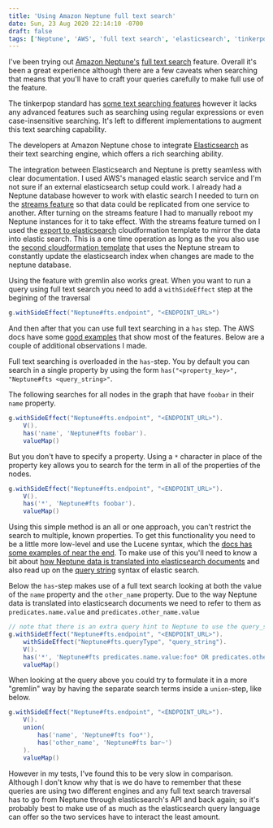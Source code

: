 ```yaml
---
title: 'Using Amazon Neptune full text search'
date: Sun, 23 Aug 2020 22:14:10 -0700
draft: false
tags: ['Neptune', 'AWS', 'full text search', 'elasticsearch', 'tinkerpop', 'gremlin']
---
```


I've been trying out [Amazon Neptune's](https://aws.amazon.com/neptune/) 
[full text search](https://docs.aws.amazon.com/neptune/latest/userguide/full-text-search.html)
feature. Overall it's been a great experience although there are a few caveats when
searching that means that you'll have to craft your queries carefully to make full use
of the feature.

The tinkerpop standard has [some text searching features](http://tinkerpop.apache.org/docs/current/reference/#a-note-on-predicates)
however it lacks any advanced features such as searching using regular expressions or even
case-insensitive searching. It's left to different implementations to augment this text
searching capability. 

The developers at Amazon Neptune chose to integrate [Elasticsearch](https://www.elastic.co) as 
their text searching engine, which offers a rich searching ability. 


The integration between Elasticsearch and Neptune is pretty seamless with clear documentation.
I used AWS's managed elastic search service and I'm not sure if an external elasticsearch 
setup could work. I already had a Neptune database however to work with elastic search I needed
to turn on the [streams feature](https://docs.aws.amazon.com/neptune/latest/userguide/streams.html)
so that data could be replicated from one service to another. After turning on the streams feature
I had to manually reboot my Neptune instances for it to take effect. With the streams feature
turned on I used the [export to elasticsearch](https://github.com/awslabs/amazon-neptune-tools/tree/master/export-neptune-to-elasticsearch) 
cloudformation template to mirror the data into elastic search. This is a one time operation 
as long as the you also use the [second cloudformation template](https://docs.aws.amazon.com/neptune/latest/userguide/full-text-search-cfn-create.html)
that uses the Neptune stream to constantly update the elasticsearch index when changes are made
to the neptune database.

Using the feature with gremlin also works great. When you want to run a query using full text search
you need to add a `withSideEffect` step at the begining of the traversal

```groovy
g.withSideEffect("Neptune#fts.endpoint", "<ENDPOINT_URL>")
```
And then after that you can use full text searching in a `has` step. The AWS docs have some
[good examples](https://docs.aws.amazon.com/neptune/latest/userguide/full-text-search-gremlin.html)
that show most of the features. Below are a couple of additional observations I made.

Full text searching is overloaded in the `has`-step. You by default you can search in a single property
by using the form `has("<property_key>", "Neptune#fts <query_string>"`.

The following searches for all nodes in the graph that have `foobar` in their `name` property.

```groovy
g.withSideEffect("Neptune#fts.endpoint", "<ENDPOINT_URL>").
    V().
    has('name', 'Neptune#fts foobar').
    valueMap()
```

But you don't have to specify a property. Using a `*` character in place of the property key
allows you to search for the term in all of the properties of the nodes.

```groovy
g.withSideEffect("Neptune#fts.endpoint", "<ENDPOINT_URL>").
    V().
    has('*', 'Neptune#fts foobar').
    valueMap()
```

Using this simple method is an all or one approach, you can't restrict the search to multiple, known
properties. To get this functionality you need to be a little more low-level and use the Lucene syntax,
which the [docs has some examples of near the end](https://docs.aws.amazon.com/neptune/latest/userguide/full-text-search-gremlin.html).
To make use of this you'll need to know a bit about [how Neptune data is translated into elasticsearch documents](https://docs.aws.amazon.com/neptune/latest/userguide/full-text-search-model.html)
and also read up on the [query string](https://www.elastic.co/guide/en/elasticsearch/reference/current/query-dsl-query-string-query.html)
syntax of elastic search. 

Below the `has`-step makes use of a full text search looking at both the value of the `name` property
and the `other_name` property. Due to the way Neptune data is translated into elasticsearch documents
we need to refer to them as `predicates.name.value` and `predicates.other_name.value`

```groovy
// note that there is an extra query hint to Neptune to use the query_string syntax for full text search
g.withSideEffect("Neptune#fts.endpoint", "<ENDPOINT_URL>").
    withSideEffect("Neptune#fts.queryType", "query_string").
    V().
    has('*', 'Neptune#fts predicates.name.value:foo* OR predicates.other_name.value:bar~').
    valueMap()
```

When looking at the query above you could try to formulate it in a more "gremlin" way by 
having the separate search terms inside a `union`-step, like below.

```groovy
g.withSideEffect("Neptune#fts.endpoint", "<ENDPOINT_URL>").
    V().
    union(
        has('name', 'Neptune#fts foo*'),
        has('other_name', 'Neptune#fts bar~')
    ).
    valueMap()
```

However in my tests, I've found this to be very slow in comparison. Although I don't know
why that is we do have to remember that these queries are using two different engines and 
any full text search traversal has to go from Neptune through elasticsearch's API and back again; 
so it's probably best to make use of as much as the elasticsearch query language can offer
so the two services have to interact the least amount.